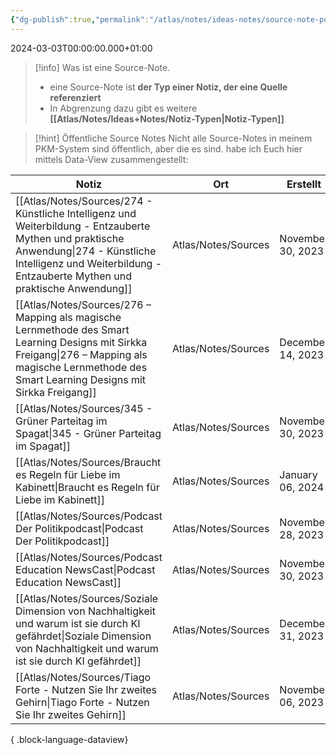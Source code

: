 ```yaml
---
{"dg-publish":true,"permalink":"/atlas/notes/ideas-notes/source-note-public/","tags":["class/admin","class/index"],"noteIcon":""}
---
```


2024-03-03T00:00:00.000+01:00

> [!info] Was ist eine Source-Note.
> - eine Source-Note ist **der Typ einer Notiz, der eine Quelle referenziert**
> - In Abgrenzung dazu gibt es weitere **[[Atlas/Notes/Ideas+Notes/Notiz-Typen\|Notiz-Typen]]**

> [!hint] Öffentliche Source Notes
> Nicht alle Source-Notes in meinem PKM-System sind öffentlich, aber die es sind. habe ich Euch hier mittels Data-View zusammengestellt:
>

| Notiz                                                                                                                                                                                                                 | Ort                 | Erstellt          |
| --------------------------------------------------------------------------------------------------------------------------------------------------------------------------------------------------------------------- | ------------------- | ----------------- |
| [[Atlas/Notes/Sources/274 - Künstliche Intelligenz und Weiterbildung - Entzauberte Mythen und praktische Anwendung\|274 - Künstliche Intelligenz und Weiterbildung - Entzauberte Mythen und praktische Anwendung]] | Atlas/Notes/Sources | November 30, 2023 |
| [[Atlas/Notes/Sources/276 – Mapping als magische Lernmethode des Smart Learning Designs mit Sirkka Freigang\|276 – Mapping als magische Lernmethode des Smart Learning Designs mit Sirkka Freigang]]               | Atlas/Notes/Sources | December 14, 2023 |
| [[Atlas/Notes/Sources/345 - Grüner Parteitag im Spagat\|345 - Grüner Parteitag im Spagat]]                                                                                                                         | Atlas/Notes/Sources | November 30, 2023 |
| [[Atlas/Notes/Sources/Braucht es Regeln für Liebe im Kabinett\|Braucht es Regeln für Liebe im Kabinett]]                                                                                                           | Atlas/Notes/Sources | January 06, 2024  |
| [[Atlas/Notes/Sources/Podcast Der Politikpodcast\|Podcast Der Politikpodcast]]                                                                                                                                     | Atlas/Notes/Sources | November 28, 2023 |
| [[Atlas/Notes/Sources/Podcast Education NewsCast\|Podcast Education NewsCast]]                                                                                                                                     | Atlas/Notes/Sources | November 30, 2023 |
| [[Atlas/Notes/Sources/Soziale Dimension von Nachhaltigkeit und warum ist sie durch KI gefährdet\|Soziale Dimension von Nachhaltigkeit und warum ist sie durch KI gefährdet]]                                       | Atlas/Notes/Sources | December 31, 2023 |
| [[Atlas/Notes/Sources/Tiago Forte - Nutzen Sie Ihr zweites Gehirn\|Tiago Forte - Nutzen Sie Ihr zweites Gehirn]]                                                                                                   | Atlas/Notes/Sources | November 06, 2023 |

{ .block-language-dataview}



